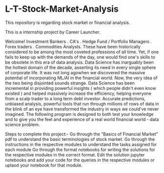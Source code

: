 # L-T-Stock-Market-Analysis
This repository is regarding stock market or financial analysis. 

This is a internship project by Career Launcher.

Welcome!
Investment Bankers . CA's . Hedge Fund / Portfolio Managers . Forex traders . Commodities Analysts. These have been historically considered to be among the most coveted professions of all time. Yet, if one fails to keep up with the demands of the day, one would find one's skills to be obsolete in this era of data analysis. Data Science has inarguably been the hottest domain of the decade, asserting its need in every single sphere of corporate life. It was not long agowhen we discovered the massive potential of incorporating ML/AI in the financial world. Now, the very idea of the two being disjointed sounds strange. Data Science has been incremental in providing powerful insights ( which people didn't even know existed ) and helped massively increase the efficiency, helping everyone from a scalp trader to a long term debt investor. Accurate predictions, unbiased analysis, powerful tools that run through millions of rows of data in the blink of an eye have transformed the industry in ways we could've never imagined. The following program is designed to both test your knowledge and to give you the feel and experience of a real world financial world - data science problem.

Steps to complete this project:-
Go through the "Basics of Financial Market" pdf to understand the basic terminologies of stock market.
Go through the instructions in the respective modules to understand the tasks assigned for each module
Go through the format notebooks for writing the solutions for the respective modules in the correct format.
Edit the solution jupyter notebooks and add your code for the queries in the respective modules or uplaod your notebook for that module.
